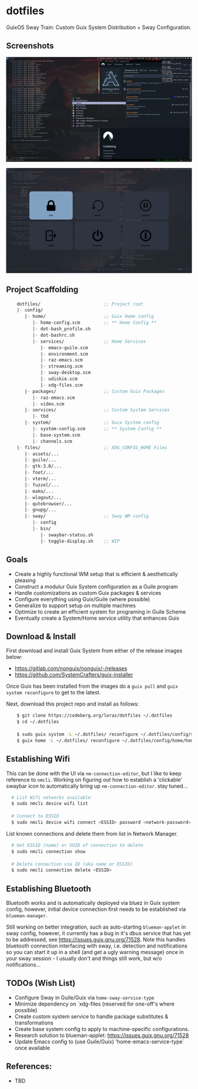 # dotfiles

GuixOS Sway Train: Custom Guix System Distribution + Sway Configuration.


## Screenshots

![View 1](files/assets/screenshots/guix-sway-exhibit-1__2024-11-24.png)

![View 2](files/assets/screenshots/guix-sway-exhibit-2__2024-11-24.png)


## Project Scaffolding

```scm
    dotfiles/                        ;; Project root
    |- config/
       |- home/                      ;; Guix Home config
          |- home-config.scm         ;; ** Home Config **
          |- dot-bash_profile.sh               
          |- dot-bashrc.sh
          |- services/               ;; Home Services
             |- emacs-guile.scm
             |- environment.scm
             |- raz-emacs.scm
             |- streaming.scm
             |- sway-desktop.scm
             |- udiskie.scm
             |- xdg-files.scm
       |- packages/                  ;; Custom Guix Packages
          |- raz-emacs.scm
          |- video.scm
       |- services/                  ;; Custom System Services
          |- tbd
       |- system/                    ;; Guix System config
          |- system-config.scm       ;; ** System Config **
          |- base-system.scm
          |- channels.scm
    |- files/                        ;; XDG_CONFIG_HOME Files
       |- assets/...
       |- guile/...
       |- gtk-3.0/...
       |- foot/...
       |- vterm/...
       |- fuzzel/...
       |- mako/...
       |- wlogout/...
       |- qutebrowser/...
       |- gnupg/...    
       |- sway/                      ;; Sway WM config
          |- config
          |- bin/
             |- swaybar-status.sh
             |- toggle-display.sh    ;; WIP
```


## Goals

 - Create a highly functional WM setup that is efficient & aesthetically pleasing 
 - Construct a modulur Guix System configuration as a Guile program
 - Handle customizations as custom Guix packages & services
 - Configure everything using Guix/Guile (where possible)
 - Generalize to support setup on multiple machines
 - Optimize to create an efficient system for programing in Guile Scheme
 - Eventually create a System/Home service utility that enhances Guix   


## Download & Install

First download and install Guix System from either of the release images below:
    
 - https://gitlab.com/nonguix/nonguix/-/releases
 - https://github.com/SystemCrafters/guix-installer

Once Guix has been installed from the images do a `guix pull` and `guix system reconfigure`
to get to the latest.

Next, download this project repo and install as follows:

```bash
    $ git clone https://codeberg.org/loraz/dotfiles ~/.dotfiles
    $ cd ~/.dotfiles

    $ sudo guix system -L ~/.dotfiles/ reconfigure ~/.dotfiles/config/system/system-config.scm
    $ guix home -L ~/.dotfiles/ reconfigure ~/.dotfiles/config/home/home-config.scm
```


## Establishing Wifi

This can be done with the UI via `nm-connection-editor`, but I like to keep reference to `nmcli`.
Working on figuring out how to establish a 'clickable' swaybar icon to automatically bring up
`nm-connection-editor`.
stay tuned...

```bash
  # List Wifi networks available
  $ sudo nmcli device wifi list

  # Connect to ESSID
  $ sudo nmcli device wifi connect <ESSID> password <network-password>
```

List known connections and delete them from list in Network Manager.

```bash
  # Get ESSID (name) or UUID of connection to delete
  $ sudo nmcli connection show

  # Delete connection via ID (aka name or ESSID)
  $ sudo nmcli connection delete <ESSID>
```


## Establishing Bluetooth

Bluetooth works and is automatically deployed via bluez in Guix system config, however, initial
device connection first needs to be established via `blueman-manager`.

Still working on better integration, such as auto-starting `blueman-applet` in sway config, however, it
currently has a bug in it's dbus service that has yet to be addressed, see
https://issues.guix.gnu.org/71528. Note this handles bluetooth connection interfacing with sway, i.e.
detection and notifications so you can start it up in a shell (and get a ugly warning message) once
in your sway session - I usually don't and things still work, but w/o notifications...

## TODOs (Wish List)

 - Configure Sway in Guile/Guix via `home-sway-service-type`
 - Minimize dependency on `xdg-files (reserved for one-off's where possible)
 - Create custom system service to handle package substitutes & transformations
 - Create base system config to apply to machine-specific configurations. 
 - Research solution to blueman-applet: https://issues.guix.gnu.org/71528
 - Update Emacs config to (use Guile/Guix) 'home-emacs-service-type` once available

   
## References:

  - TBD
